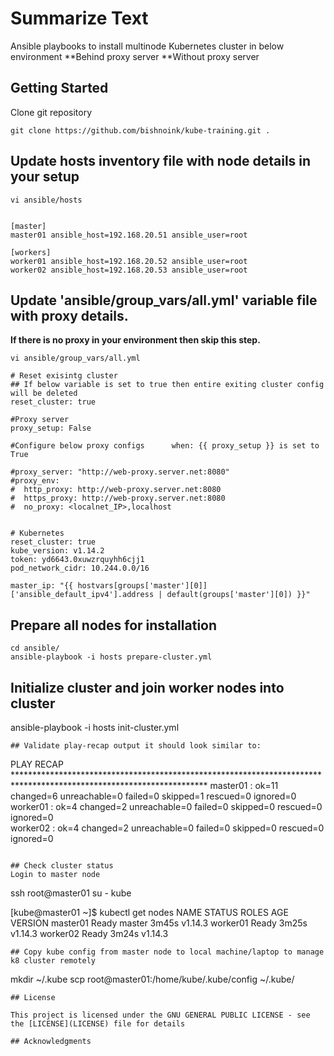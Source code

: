 # Summarize Text
Ansible playbooks to install multinode Kubernetes cluster in below environment 
**Behind proxy server
**Without proxy server

## Getting Started

Clone git repository
```
git clone https://github.com/bishnoink/kube-training.git .
```

## Update hosts inventory file with node details in your setup
```
vi ansible/hosts


[master]
master01 ansible_host=192.168.20.51 ansible_user=root

[workers]
worker01 ansible_host=192.168.20.52 ansible_user=root
worker02 ansible_host=192.168.20.53 ansible_user=root
```

## Update 'ansible/group_vars/all.yml' variable file with proxy details.
**If there is no proxy in your environment then skip this step.**
```
vi ansible/group_vars/all.yml

# Reset exisintg cluster
## If below variable is set to true then entire exiting cluster config will be deleted
reset_cluster: true

#Proxy server
proxy_setup: False

#Configure below proxy configs      when: {{ proxy_setup }} is set to True

#proxy_server: "http://web-proxy.server.net:8080"
#proxy_env:
#  http_proxy: http://web-proxy.server.net:8080
#  https_proxy: http://web-proxy.server.net:8080
#  no_proxy: <localnet_IP>,localhost


# Kubernetes
reset_cluster: true
kube_version: v1.14.2
token: yd6643.0xuwzrquyhh6cjj1
pod_network_cidr: 10.244.0.0/16

master_ip: "{{ hostvars[groups['master'][0]]['ansible_default_ipv4'].address | default(groups['master'][0]) }}"

```
## Prepare all nodes for installation
```
cd ansible/
ansible-playbook -i hosts prepare-cluster.yml

```
## Initialize cluster and join worker nodes into cluster

ansible-playbook -i hosts init-cluster.yml

```
## Validate play-recap output it should look similar to:

```

PLAY RECAP ********************************************************************************************************************
master01                   : ok=11   changed=6    unreachable=0    failed=0    skipped=1    rescued=0    ignored=0   
worker01                   : ok=4    changed=2    unreachable=0    failed=0    skipped=0    rescued=0    ignored=0   
worker02                   : ok=4    changed=2    unreachable=0    failed=0    skipped=0    rescued=0    ignored=0   
```

## Check cluster status
Login to master node

```
ssh root@master01
su - kube

[kube@master01 ~]$ kubectl get nodes
NAME       STATUS   ROLES    AGE     VERSION
master01   Ready    master   3m45s   v1.14.3
worker01   Ready    <none>   3m25s   v1.14.3
worker02   Ready    <none>   3m24s   v1.14.3

```
## Copy kube config from master node to local machine/laptop to manage k8 cluster remotely
```
mkdir ~/.kube
scp root@master01:/home/kube/.kube/config ~/.kube/
```
## License

This project is licensed under the GNU GENERAL PUBLIC LICENSE - see the [LICENSE](LICENSE) file for details

## Acknowledgments